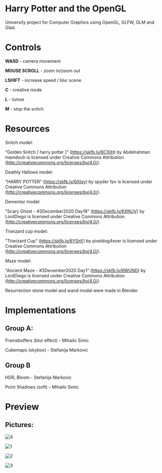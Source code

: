 # Harry Potter and the OpenGL

University project for Computer Graphics using OpenGL, GLFW, GLM and Glad.

# Controls

**WASD** - camera movement

**MOUSE SCROLL** - zoom in/zoom out

**LSHIFT** - increase speed / blur scene

**C** - creative mode

**L** - _lumos_

**M** - stop the snitch

# Resources 

Snitch model: 

"Golden Snitch [ harry potter ]" (https://skfb.ly/6CXIH) by Abdelrahman mamdouh is licensed under Creative Commons Attribution (http://creativecommons.org/licenses/by/4.0/).

Deathly Hallows model: 

"HARRY POTTER" (https://skfb.ly/6Xtsy) by spyder fpv is licensed under Creative Commons Attribution (http://creativecommons.org/licenses/by/4.0/).

Dementor model:

"Scary Ghost - #3December2020 Day18" (https://skfb.ly/6XNUV) by LordDiego is licensed under Creative Commons Attribution (http://creativecommons.org/licenses/by/4.0/).

Triwizard cup model:

"Triwizard Cup" (https://skfb.ly/6YSnY) by pixeldog4ever is licensed under Creative Commons Attribution (http://creativecommons.org/licenses/by/4.0/).

Maze model:

"Ancient Maze - #3December2020 Day1" (https://skfb.ly/6WUND) by LordDiego is licensed under Creative Commons Attribution (http://creativecommons.org/licenses/by/4.0/).

Resurrection stone model and wand model were made in Blender.

# Implementations

## Group A:

Framebuffers (blur effect) - Mihailo Simic

Cubemaps (skybox) - Stefanija Markovic


## Group B

HDR, Bloom - Stefanija Markovic

Point Shadows (soft) - Mihailo Simic

# Preview

## Pictures:
![4](https://user-images.githubusercontent.com/56194090/146920061-23480267-0ed9-4859-b114-379a083f009d.png)

![1](https://user-images.githubusercontent.com/56194090/146920091-0161decb-9e96-451d-a674-be5096233497.png)

![2](https://user-images.githubusercontent.com/56194090/146920104-601acb83-7810-4f27-88c6-d08b70d93448.png)

![3](https://user-images.githubusercontent.com/56194090/146920118-aaebe8ac-b200-4aac-9b50-c59de63eff0b.png)
